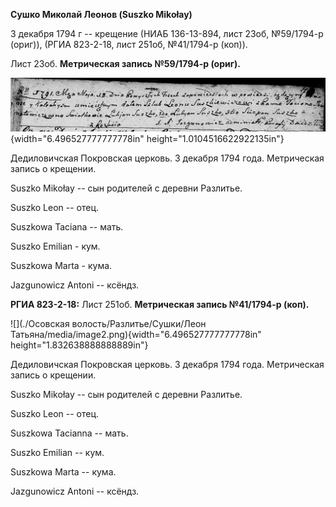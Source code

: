**Сушко Миколай Леонов (Suszko Mikołay)**

3 декабря 1794 г -- крещение (НИАБ 136-13-894, лист 23об, №59/1794-р
(ориг)), (РГИА 823-2-18, лист 251об, №41/1794-р (коп)).

Лист 23об. **Метрическая запись №59/1794-р (ориг).**

![](./media/3257d5067964c4d2bf3b9665ab1fd21658cd3995.png){width="6.496527777777778in"
height="1.0104516622922135in"}

Дедиловичская Покровская церковь. 3 декабря 1794 года. Метрическая
запись о крещении.

Suszko Mikołay -- сын родителей с деревни Разлитье.

Suszko Leon -- отец.

Suszkowa Taciana -- мать.

Suszko Emilian - кум.

Suszkowa Marta - кума.

Jazgunowicz Antoni -- ксёндз.

**РГИА 823-2-18:** Лист 251об. **Метрическая запись №41/1794-р (коп).**

![](./Осовская волость/Разлитье/Сушки/Леон Татьяна/media/image2.png){width="6.496527777777778in"
height="1.832638888888889in"}

Дедиловичская Покровская церковь. 3 декабря 1794 года. Метрическая
запись о крещении.

Suszko Mikołay -- сын родителей с деревни Разлитье.

Suszko Leon -- отец.

Suszkowa Tacianna -- мать.

Suszko Emilian -- кум.

Suszkowa Marta -- кума.

Jazgunowicz Antoni -- ксёндз.

